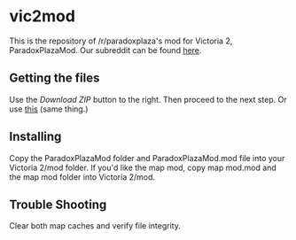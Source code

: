 vic2mod
=======
This is the repository of /r/paradoxplaza's mod for Victoria 2, ParadoxPlazaMod.
Our subreddit can be found [here](https://www.reddit.com/r/Vic2Mod/).

Getting the files
-----------------

Use the *Download ZIP* button to the right. Then proceed to the next step. Or use [this](https://github.com/vic2mod/ParadoxPlazaMod/archive/master.zip) (same thing.)

Installing
----------
Copy the ParadoxPlazaMod folder and ParadoxPlazaMod.mod file into your
Victoria 2/mod folder. If you'd like the map mod, copy map mod.mod and the
map mod folder into Victoria 2/mod.

Trouble Shooting
----------------
Clear both map caches and verify file integrity.
